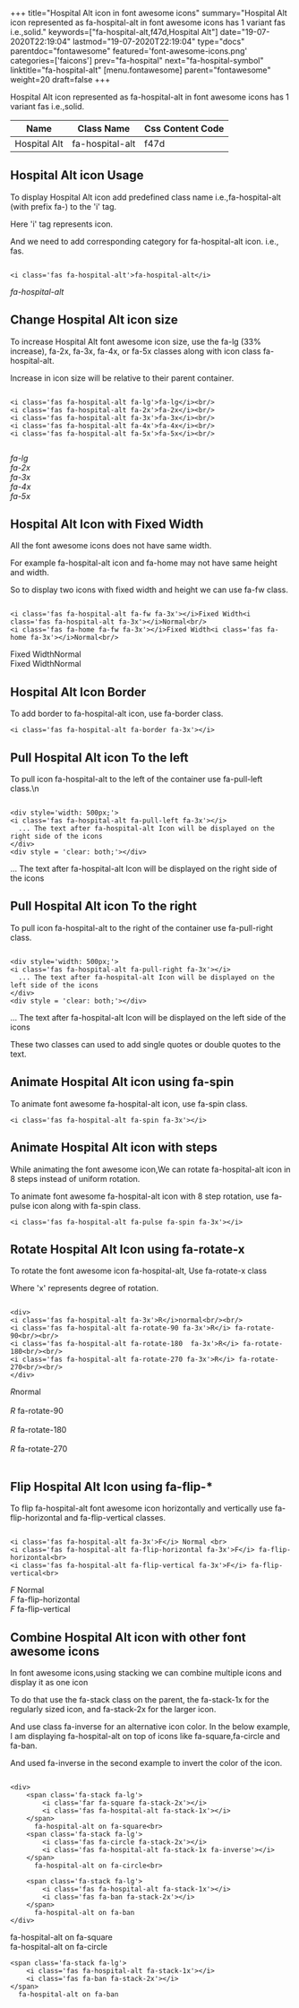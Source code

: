 +++
title="Hospital Alt icon in font awesome icons"
summary="Hospital Alt icon represented as fa-hospital-alt in font awesome icons has 1 variant fas i.e.,solid."
keywords=["fa-hospital-alt,f47d,Hospital Alt"]
date="19-07-2020T22:19:04"
lastmod="19-07-2020T22:19:04"
type="docs"
parentdoc="fontawesome"
featured='font-awesome-icons.png'
categories=['faicons']
prev="fa-hospital"
next="fa-hospital-symbol"
linktitle="fa-hospital-alt"
[menu.fontawesome]
parent="fontawesome"
weight=20
draft=false
+++


Hospital Alt icon represented as fa-hospital-alt in font awesome icons has 1 variant fas i.e.,solid.

<div class='table-responsive'><table class='table'><thead><tr><th>Name</th><th>Class Name</th><th>Css Content Code</th></tr></thead><tbody><tr><td>Hospital Alt</td><td>fa-hospital-alt</td><td>f47d</td></tr></tbody></table></div>



## Hospital Alt icon Usage

To display Hospital Alt icon add predefined class name i.e.,fa-hospital-alt (with prefix fa-) to the 'i' tag.

Here 'i' tag represents icon.

And we need to add corresponding category for fa-hospital-alt icon. i.e., fas.


```

<i class='fas fa-hospital-alt'>fa-hospital-alt</i>
```

<i class='fas fa-hospital-alt'>fa-hospital-alt</i>




## Change Hospital Alt icon size
To increase Hospital Alt font awesome icon size, use the fa-lg (33% increase), fa-2x, fa-3x, fa-4x, or fa-5x classes along with icon class fa-hospital-alt.

Increase in icon size will be relative to their parent container. 

```

<i class='fas fa-hospital-alt fa-lg'>fa-lg</i><br/>
<i class='fas fa-hospital-alt fa-2x'>fa-2x</i><br/>
<i class='fas fa-hospital-alt fa-3x'>fa-3x</i><br/>
<i class='fas fa-hospital-alt fa-4x'>fa-4x</i><br/>
<i class='fas fa-hospital-alt fa-5x'>fa-5x</i><br/>
            
```

<i class='fas fa-hospital-alt fa-lg'>fa-lg</i><br/>
<i class='fas fa-hospital-alt fa-2x'>fa-2x</i><br/>
<i class='fas fa-hospital-alt fa-3x'>fa-3x</i><br/>
<i class='fas fa-hospital-alt fa-4x'>fa-4x</i><br/>
<i class='fas fa-hospital-alt fa-5x'>fa-5x</i><br/>
            



## Hospital Alt Icon with Fixed Width 

All the font awesome icons does not have same width.

For example fa-hospital-alt icon and fa-home may not have same height and width.

So to display two icons with fixed width and height we can use fa-fw class.


```

<i class='fas fa-hospital-alt fa-fw fa-3x'></i>Fixed Width<i class='fas fa-hospital-alt fa-3x'></i>Normal<br/>
<i class='fas fa-home fa-fw fa-3x'></i>Fixed Width<i class='fas fa-home fa-3x'></i>Normal<br/>
```

<i class='fas fa-hospital-alt fa-fw fa-3x'></i>Fixed Width<i class='fas fa-hospital-alt fa-3x'></i>Normal<br/>
<i class='fas fa-home fa-fw fa-3x'></i>Fixed Width<i class='fas fa-home fa-3x'></i>Normal<br/>



## Hospital Alt Icon Border 

To add border to fa-hospital-alt icon, use fa-border class.


```
<i class='fas fa-hospital-alt fa-border fa-3x'></i>

```
<i class='fas fa-hospital-alt fa-border fa-3x'></i>





## Pull Hospital Alt icon To the left

To pull icon fa-hospital-alt to the left of the container use fa-pull-left class.\n

```

<div style='width: 500px;'>
<i class='fas fa-hospital-alt fa-pull-left fa-3x'></i>
  ... The text after fa-hospital-alt Icon will be displayed on the right side of the icons
</div>
<div style = 'clear: both;'></div>
```

<div style='width: 500px;'>
<i class='fas fa-hospital-alt fa-pull-left fa-3x'></i>
  ... The text after fa-hospital-alt Icon will be displayed on the right side of the icons
</div>
<div style = 'clear: both;'></div>




## Pull Hospital Alt icon To the right
To pull icon fa-hospital-alt to the right of the container use fa-pull-right class.

```

<div style='width: 500px;'>
<i class='fas fa-hospital-alt fa-pull-right fa-3x'></i>
  ... The text after fa-hospital-alt Icon will be displayed on the left side of the icons
</div>
<div style = 'clear: both;'></div>
```

<div style='width: 500px;'>
<i class='fas fa-hospital-alt fa-pull-right fa-3x'></i>
  ... The text after fa-hospital-alt Icon will be displayed on the left side of the icons
</div>
<div style = 'clear: both;'></div>

These two classes can used to add single quotes or double quotes to the text.


## Animate Hospital Alt icon using fa-spin
To animate font awesome fa-hospital-alt icon, use fa-spin class.

```
<i class='fas fa-hospital-alt fa-spin fa-3x'></i>
```
<i class='fas fa-hospital-alt fa-spin fa-3x'></i>




## Animate Hospital Alt icon with steps
While animating the font awesome icon,We can rotate fa-hospital-alt icon in 8 steps instead of uniform rotation.

To animate font awesome fa-hospital-alt icon with 8 step rotation, use fa-pulse icon along with fa-spin class.


```
<i class='fas fa-hospital-alt fa-pulse fa-spin fa-3x'></i>

```
<i class='fas fa-hospital-alt fa-pulse fa-spin fa-3x'></i>





## Rotate Hospital Alt Icon using fa-rotate-x
To rotate the font awesome icon fa-hospital-alt, Use fa-rotate-x class

Where 'x' represents degree of rotation.


```

<div>
<i class='fas fa-hospital-alt fa-3x'>R</i>normal<br/><br/>
<i class='fas fa-hospital-alt fa-rotate-90 fa-3x'>R</i> fa-rotate-90<br/><br/> 
<i class='fas fa-hospital-alt fa-rotate-180  fa-3x'>R</i> fa-rotate-180<br/><br/> 
<i class='fas fa-hospital-alt fa-rotate-270 fa-3x'>R</i> fa-rotate-270<br/><br/>
</div>
```

<div>
<i class='fas fa-hospital-alt fa-3x'>R</i>normal<br/><br/>
<i class='fas fa-hospital-alt fa-rotate-90 fa-3x'>R</i> fa-rotate-90<br/><br/> 
<i class='fas fa-hospital-alt fa-rotate-180  fa-3x'>R</i> fa-rotate-180<br/><br/> 
<i class='fas fa-hospital-alt fa-rotate-270 fa-3x'>R</i> fa-rotate-270<br/><br/>
</div>




## Flip Hospital Alt Icon using fa-flip-*
To flip fa-hospital-alt font awesome icon horizontally and vertically use fa-flip-horizontal and fa-flip-vertical classes. 

```

<i class='fas fa-hospital-alt fa-3x'>F</i> Normal <br>
<i class='fas fa-hospital-alt fa-flip-horizontal fa-3x'>F</i> fa-flip-horizontal<br>
<i class='fas fa-hospital-alt fa-flip-vertical fa-3x'>F</i> fa-flip-vertical<br>
```

<i class='fas fa-hospital-alt fa-3x'>F</i> Normal <br>
<i class='fas fa-hospital-alt fa-flip-horizontal fa-3x'>F</i> fa-flip-horizontal<br>
<i class='fas fa-hospital-alt fa-flip-vertical fa-3x'>F</i> fa-flip-vertical<br>




## Combine Hospital Alt icon with other font awesome icons
In font awesome icons,using stacking we can combine multiple icons and display it as one icon 

To do that use the fa-stack class on the parent, the fa-stack-1x for the regularly sized icon, and fa-stack-2x for the larger icon.

And use class fa-inverse for an alternative icon color. 
In the below example, I am displaying fa-hospital-alt on top of icons like fa-square,fa-circle and fa-ban.

And used fa-inverse in the second example to invert the color of the icon.

```

<div>
    <span class='fa-stack fa-lg'>
        <i class='far fa-square fa-stack-2x'></i>
        <i class='fas fa-hospital-alt fa-stack-1x'></i>
    </span>
      fa-hospital-alt on fa-square<br>
    <span class='fa-stack fa-lg'>
        <i class='fas fa-circle fa-stack-2x'></i>
        <i class='fas fa-hospital-alt fa-stack-1x fa-inverse'></i>
    </span>
      fa-hospital-alt on fa-circle<br>

    <span class='fa-stack fa-lg'>
        <i class='fas fa-hospital-alt fa-stack-1x'></i>
        <i class='fas fa-ban fa-stack-2x'></i>
    </span>
      fa-hospital-alt on fa-ban
</div>
```

<div>
    <span class='fa-stack fa-lg'>
        <i class='far fa-square fa-stack-2x'></i>
        <i class='fas fa-hospital-alt fa-stack-1x'></i>
    </span>
      fa-hospital-alt on fa-square<br>
    <span class='fa-stack fa-lg'>
        <i class='fas fa-circle fa-stack-2x'></i>
        <i class='fas fa-hospital-alt fa-stack-1x fa-inverse'></i>
    </span>
      fa-hospital-alt on fa-circle<br>

    <span class='fa-stack fa-lg'>
        <i class='fas fa-hospital-alt fa-stack-1x'></i>
        <i class='fas fa-ban fa-stack-2x'></i>
    </span>
      fa-hospital-alt on fa-ban
</div>






